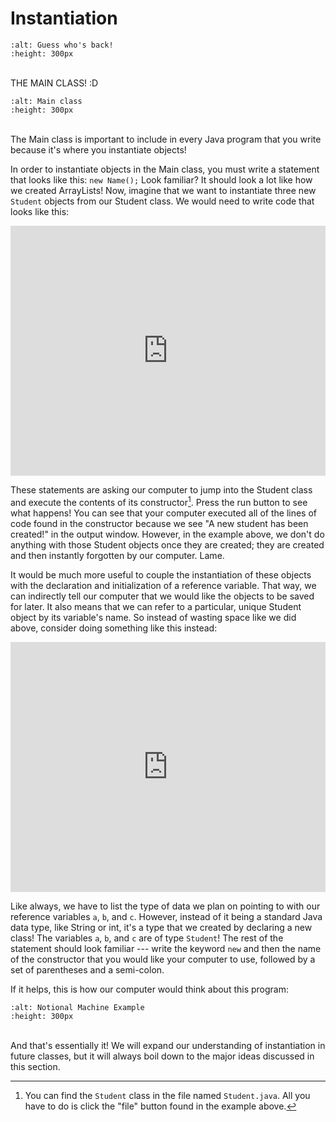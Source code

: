 Instantiation
============
```{image} https://media1.tenor.com/images/47485a5099343f3922ea6194b593c4a4/tenor.gif?itemid=15610644
:alt: Guess who's back!
:height: 300px
```
<br>THE MAIN CLASS! :D

```{image} main.png
:alt: Main class
:height: 300px
```

<br>The Main class is important to include in every Java program that you write because it's where you instantiate objects!

In order to instantiate objects in the Main class, you must write a statement that looks like this: `new Name();` Look familiar? It should look a lot like how we created ArrayLists! Now, imagine that we want to instantiate three new `Student` objects from our Student class. We would need to write code that looks like this:

<iframe height="400px" width="100%" src="https://repl.it/@SoniaSpindt1/Section54Example1?lite=true" scrolling="no" frameborder="no" allowtransparency="true" allowfullscreen="true" sandbox="allow-forms allow-pointer-lock allow-popups allow-same-origin allow-scripts allow-modals"></iframe>

These statements are asking our computer to jump into the Student class and execute the contents of its constructor[^*]. Press the run button to see what happens! You can see that your computer executed all of the lines of code found in the constructor because we see "A new student has been created!" in the output window. However, in the example above, we don't do anything with those Student objects once they are created; they are created and then instantly forgotten by our computer. Lame.

It would be much more useful to couple the instantiation of these objects with the declaration and initialization of a reference variable. That way, we can indirectly tell our computer that we would like the objects to be saved for later. It also means that we can refer to a particular, unique Student object by its variable's name. So instead of wasting space like we did above, consider doing something like this instead:

<iframe height="400px" width="100%" src="https://repl.it/@SoniaSpindt1/Section54Example2?lite=true" scrolling="no" frameborder="no" allowtransparency="true" allowfullscreen="true" sandbox="allow-forms allow-pointer-lock allow-popups allow-same-origin allow-scripts allow-modals"></iframe>

Like always, we have to list the type of data we plan on pointing to with our reference variables `a`, `b`, and `c`. However, instead of it being a standard Java data type, like String or int, it's a type that we created by declaring a new class! The variables `a`, `b`, and `c` are of type `Student`! The rest of the statement should look familiar --- write the keyword `new` and then the name of the constructor that you would like your computer to use, followed by a set of parentheses and a semi-colon.

If it helps, this is how our computer would think about this program:

```{image} https://media.giphy.com/media/N25Ns7oZ8t5V4KZM1g/giphy.gif
:alt: Notional Machine Example
:height: 300px
```

<br>And that's essentially it! We will expand our understanding of instantiation in future classes, but it will always boil down to the major ideas discussed in this section.

[^*]: You can find the `Student` class in the file named `Student.java`. All you have to do is click the "file" button found in the example above.
